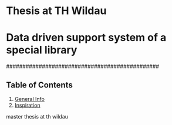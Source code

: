 # Thesis at TH Wildau

# Data driven support system of a special library
###############################################

## Table of Contents
1. [General Info](#about-the-project)
1. [Inspiration](#inspiration)

master thesis at th wildau

